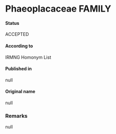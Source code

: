 Phaeoplacaceae FAMILY
=======

#### Status
ACCEPTED

#### According to
IRMNG Homonym List

#### Published in
null

#### Original name
null

### Remarks
null